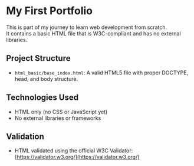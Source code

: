 # My First Portfolio

This is part of my journey to learn web development from scratch.  
It contains a basic HTML file that is W3C-compliant and has no external libraries.

## Project Structure

- `html_basic/base_index.html`: A valid HTML5 file with proper DOCTYPE, head, and body structure.

## Technologies Used

- HTML only (no CSS or JavaScript yet)
- No external libraries or frameworks

## Validation

- HTML validated using the official W3C Validator: [https://validator.w3.org/](https://validator.w3.org/)